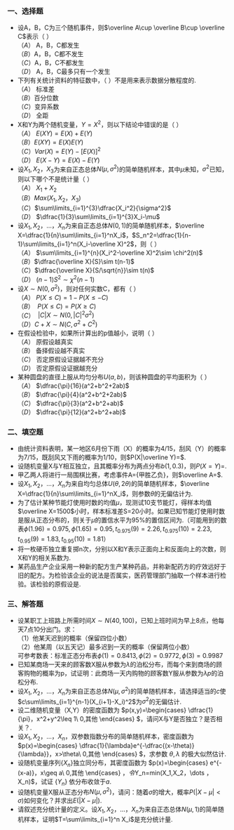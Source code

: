 ### <strong>一、选择题</strong>


 -  设A，B，C为三个随机事件，则$\overline A\cup \overline B\cup \overline C$表示（ ）<br />$（A）$ A，B，C都发生<br />$（B）$A，B，C都不发生<br />$（C）$A，B，C不都发生<br />$（D）$ A，B，C最多只有一个发生 
-  下列有关统计资料的特征数中，（ ）不是用来表示数据分散程度的.<br />$（A）$ 标准差<br />$（B）$百分位数<br />$（C）$变异系数<br />$（D）$ 全距 
-  X和Y为两个随机变量，$Y=X^2$，则以下结论中错误的是（ ）<br />$（A）$ $E(XY)=E(X)+E(Y)$<br />$（B）$$E(XY)=E(X)E(Y)$<br />$（C）$$Var(X)=E(Y)-[E(X)]^2$<br />$（D）$ $E(X-Y)=E(X)-E(Y)$ 
-  设$X_1,X_2，X_3$为来自正态总体$N(\mu,\sigma^2)$的简单随机样本，其中$\mu$未知，$\sigma^2$已知，则以下哪个不是统计量（ ）<br />$（A）$ $X_1+X_2$<br />$（B）$$Max(X_1,X_2，X_3)$<br />$（C）$$\sum\limits_{i=1}^{3}\dfrac{X_i^2}{\sigma^2}$<br />$（D）$ $\dfrac{1}{3}\sum\limits_{i=1}^{3}X_i-\mu$ 
-  设$X_1,X_2，\dots ，X_n$为来自正态总体$N(0,1)$的简单随机样本，$\overline X=\dfrac{1}{n}\sum\limits_{i=1}^nX_i$，$S_n^2=\dfrac{1}{n-1}\sum\limits_{i=1}^n(X_i-\overline X)^2$，则（ ）<br />$（A）$ $\sum\limits_{i=1}^{n}(X_i^2-\overline X)^2\sim \chi^2(n)$<br />$（B）$$\dfrac{\overline X}{S}\sim t(n-1)$<br />$（C）$$\dfrac{\overline X}{S/\sqrt{n}}\sim t(n)$<br />$（D）$ $(n-1)S^2\sim \chi^2(n-1)$ 
-  设$X\sim N(0,\sigma^2)$，则对任何实数C，都有（ ）<br />$（A）$ $P(X\leq C)=1-P(X\leq-C)$<br />$（B）$  $P(X\leq C)=P(X\geq C)$<br />$（C）$  $|C|X\sim N(0,|C|^2\sigma^2)$<br />$（D）$$C+X\sim N(C,\sigma^2+C^2)$ 
-  在假设检验中，如果所计算出的p值越小，说明（ ）<br />$（A）$ 原假设越真实<br />$（B）$ 备择假设越不真实<br />$（C）$ 否定原假设证据越不充分<br />$（D）$ 否定原假设证据越充分 
-  某种圆盘的直径上服从均匀分布$U(a,b)$，则该种圆盘的平均面积为（ ）<br />$（A）$ $\dfrac{\pi}{16}(a^2+b^2+2ab)$<br />$（B）$ $\dfrac{\pi}{4}(a^2+b^2+2ab)$<br />$（C）$ $\dfrac{\pi}{3}(a^2+b^2+ab)$<br />$（D）$ $\dfrac{\pi}{12}(a^2+b^2+ab)$ 


 ### <strong>二、填空题</strong>


 - 由统计资料表明，某一地区6月份下雨（X）的概率为4/15，刮风（Y）的概率为7/15，既刮风又下雨的概率为1/10，则$P(X|\overline Y)=$.
- 设随机变量X与Y相互独立，且其概率分布为两点分布$b(1,0.3)$，则$P(X=Y)=$.
- 甲乙两人将进行一局围棋比赛，考虑事件A={甲胜乙负}，则$\overline A=$.
- 设$X_1,X_2，\dots ，X_n$为来自均匀总体$U(\theta,2\theta)$的简单随机样本，$\overline X=\dfrac{1}{n}\sum\limits_{i=1}^nX_i$，则参数$\theta$的无偏估计为.
- 为了估计某种节能灯使用时数的均值$\mu$，现测试10支节能灯，得样本均值$\overline X=1500$小时，样本标准差S=20小时。如果已知节能灯使用时数是服从正态分布的，则关于$\mu$的置信水平为95%的置信区间为.（可能用到的数表$\phi(1.96)=0.975,\phi(1.65)=0.95,t_{0.975}(9)=2.26,t_{0.975}(10)=2.23,t_{0.95}(9)=1.83,t_{0.95}(10)=1.81$）
- 将一枚硬币独立重复掷n次，分别以X和Y表示正面向上和反面向上的次数，则X和Y的相关系数为.
- 某药品生产企业采用一种新的配方生产某种药品，并称新配药方的疗效远好于旧的配方。为检验该企业的说法是否属实，医药管理部门抽取一个样本进行检验。该检验的原假设是.


 ### <strong>三、解答题</strong>


 -  设某职工上班路上所需时间$X\sim N(40,100)$，已知上班时间为早上8点，他每天7点10分出门。求：<br />（1）他某天迟到的概率（保留四位小数）<br />（2）他某周（以五天记）最多迟到一天的概率（保留两位小数）<br />可参考数表：标准正态分布表$\phi(1)=0.8413,\phi(2)=0.9772,\phi(3)=0.9987$ 
-  已知某商场一天来的顾客数X服从参数为$\lambda$的泊松分布，而每个来到商场的顾客购物的概率为p，试证明：此商场一天内购物的顾客数Y服从参数为$\lambda p$的泊松分布. 
-  设$X_1,X_2，\dots ，X_n$为来自正态总体$N(\mu,\sigma^2)$的简单随机样本，请选择适当的$c$使$c\sum\limits_{i=1}^{n-1}(X_{i+1}-X_i)^2$为$\sigma^2$的无偏估计. 
-  设二维随机变量（X,Y）的密度函数为 $p(x,y)=\begin{cases} \dfrac{1}{\pi}，x^2+y^2\leq 1\\ 0,其他  \end{cases} $，请问X与Y是否独立？是否相关？. 
-  设$X_1,X_2，\dots ，X_n$，双参数指数分布的简单随机样本，密度函数为 $p(x)=\begin{cases} \dfrac{1}{\lambda}e^{-\dfrac{(x-\theta)}{\lambda}}，x>\theta\\ 0,其他  \end{cases} $，求参数 $\theta,\lambda$ 的极大似然估计.
-  设随机变量序列$\{X_n\}$独立同分布，其密度函数为 $p(x)=\begin{cases} e^{-(x-a)}，x\geq a\\ 0,其他  \end{cases} $，令$Y_n=min(X_1,X_2，\dots ，X_n)$，试证 $\{Y_n\}$ 依分布收敛于$a$.
-  设随机变量X服从正态分布$N(\mu,\sigma^2)$，请问：随着$\sigma$的增大，概率$P(|X-\mu|<\sigma)$如何变化？并求出$E(|X-\mu|)$. 
-  请叙述充分统计量的定义。设$X_1,X_2，\dots ，X_n$为来自正态总体$N(\mu,1)$的简单随机样本，证明$T=\sum\limits_{i=1}^n X_i$是充分统计量. 
